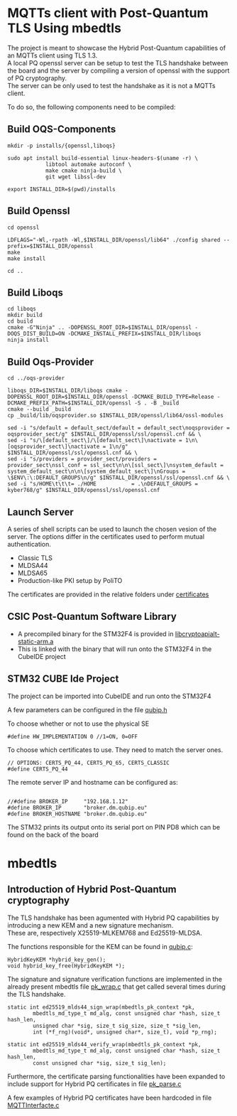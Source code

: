 # MQTTs client with Post-Quantum TLS Using mbedtls
The project is meant to showcase the Hybrid Post-Quantum capabilities of an MQTTs client using TLS 1.3.  \
A local PQ openssl server can be setup to test the TLS handshake between the board and the server by compiling a version of openssl with the support of PQ cryptography. \
The server can be only used to test the handshake as it is not a MQTTs client. 

To do so, the following components need to be compiled: 

## Build OQS-Components

```
mkdir -p installs/{openssl,liboqs}

sudo apt install build-essential linux-headers-$(uname -r) \
            libtool automake autoconf \
            make cmake ninja-build \
            git wget libssl-dev

export INSTALL_DIR=$(pwd)/installs
```
## Build Openssl

```
cd openssl

LDFLAGS="-Wl,-rpath -Wl,$INSTALL_DIR/openssl/lib64" ./config shared --prefix=$INSTALL_DIR/openssl
make 
make install

cd ..

```

## Build Liboqs

```
cd liboqs
mkdir build 
cd build
cmake -G"Ninja" .. -DOPENSSL_ROOT_DIR=$INSTALL_DIR/openssl -DOQS_DIST_BUILD=ON -DCMAKE_INSTALL_PREFIX=$INSTALL_DIR/liboqs
ninja install
```

## Build Oqs-Provider

```
cd ../oqs-provider

liboqs_DIR=$INSTALL_DIR/liboqs cmake -DOPENSSL_ROOT_DIR=$INSTALL_DIR/openssl -DCMAKE_BUILD_TYPE=Release -DCMAKE_PREFIX_PATH=$INSTALL_DIR/openssl -S . -B _build
cmake --build _build
cp _build/lib/oqsprovider.so $INSTALL_DIR/openssl/lib64/ossl-modules

sed -i "s/default = default_sect/default = default_sect\noqsprovider = oqsprovider_sect/g" $INSTALL_DIR/openssl/ssl/openssl.cnf && \
sed -i "s/\[default_sect\]/\[default_sect\]\nactivate = 1\n\[oqsprovider_sect\]\nactivate = 1\n/g" $INSTALL_DIR/openssl/ssl/openssl.cnf && \
sed -i "s/providers = provider_sect/providers = provider_sect\nssl_conf = ssl_sect\n\n\[ssl_sect\]\nsystem_default = system_default_sect\n\n\[system_default_sect\]\nGroups = \$ENV\:\:DEFAULT_GROUPS\n/g" $INSTALL_DIR/openssl/ssl/openssl.cnf && \
sed -i "s/HOME\t\t\t= ./HOME           = .\nDEFAULT_GROUPS = kyber768/g" $INSTALL_DIR/openssl/ssl/openssl.cnf
```

## Launch Server

A series of shell scripts can be used to launch the chosen vesion of the server.
The options differ in the certificates used to perform mutual authentication.
- Classic TLS
- MLDSA44
- MLDSA65
- Production-like PKI setup by PoliTO

The certificates are provided in the relative folders under [certificates](https://github.com/QUBIP/pq-mqtt-client-mbedtls/tree/refactor/certificates)

## CSIC Post-Quantum Software Library
- A precompiled binary for the STM32F4 is provided in [libcryptoapialt-static-arm.a](https://github.com/QUBIP/pq-mqtt-client-mbedtls/blob/refactor/stm32_f429/crypto_api_sw/CRYPTO_API_SW/build/libcryptoapialt-static-arm.a)
- This is linked with the binary that will run onto the STM32F4 in the CubeIDE project 

## STM32 CUBE Ide Project

The project can be imported into CubeIDE and run onto the STM32F4

A few parameters can be configured in the file [qubip.h](https://github.com/QUBIP/pq-mqtt-client-mbedtls/blob/refactor/stm32_f429/Middlewares/Third_Party/MBEDTLS/include/mbedtls/qubip.h)

To choose whether or not to use the physical SE
```
#define HW_IMPLEMENTATION 0 //1=ON, 0=OFF
```

To choose which certificates to use. They need to match the server ones. 
```
// OPTIONS: CERTS_PQ_44, CERTS_PQ_65, CERTS_CLASSIC
#define CERTS_PQ_44
```
The remote server IP and hostname can be configured as:
```

//#define BROKER_IP		"192.168.1.12"
#define BROKER_IP		"broker.dm.qubip.eu"
#define BROKER_HOSTNAME "broker.dm.qubip.eu"
```

The STM32 prints its output onto its serial port on PIN PD8 which can be found on the back of the board

# mbedtls
## Introduction of Hybrid Post-Quantum cryptography 

The TLS handshake has been agumented with Hybrid PQ capabilities by introducing a new KEM and a new signature mechanism. \
These are, respectively X25519-MLKEM768 and Ed25519-MLDSA.

The functions responsible for the KEM can be found in [qubip.c](https://github.com/QUBIP/pq-mqtt-client-mbedtls/blob/refactor/stm32_f429/Middlewares/Third_Party/MBEDTLS/library/qubip.c):
```
HybridKeyKEM *hybrid_key_gen();
void hybrid_key_free(HybridKeyKEM *);
```
The signature and signature verification functions are implemented in the already present mbedtls file [pk_wrap.c](https://github.com/QUBIP/pq-mqtt-client-mbedtls/blob/8651821b60df32601ef3e36d88d89c398002bf2e/stm32_f429/Middlewares/Third_Party/MBEDTLS/library/pk_wrap.c#L1363) that get called several times during the TLS handshake.

```
static int ed25519_mlds44_sign_wrap(mbedtls_pk_context *pk,
		mbedtls_md_type_t md_alg, const unsigned char *hash, size_t hash_len,
		unsigned char *sig, size_t sig_size, size_t *sig_len,
		int (*f_rng)(void*, unsigned char*, size_t), void *p_rng);

static int ed25519_mlds44_verify_wrap(mbedtls_pk_context *pk,
		mbedtls_md_type_t md_alg, const unsigned char *hash, size_t hash_len,
		const unsigned char *sig, size_t sig_len);
```

Furthermore, the certificate parsing functionalities have been expanded to include support for Hybrid PQ certificates in file [pk_parse.c](https://github.com/QUBIP/pq-mqtt-client-mbedtls/blob/3630bfed4f078bb3ca768471d9a94a54948cf460/stm32_f429/Middlewares/Third_Party/MBEDTLS/library/pkparse.c#L594)

A few examples of Hybrid PQ certificates have been hardcoded in file [MQTTInterfacte.c](https://github.com/QUBIP/pq-mqtt-client-mbedtls/blob/3630bfed4f078bb3ca768471d9a94a54948cf460/stm32_f429/Middlewares/Third_Party/MQTT/MQTTInterface.c#L485)
